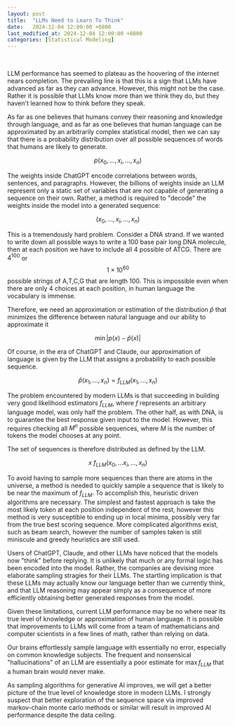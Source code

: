 ```yaml
---
layout: post
title:  "LLMs Need to Learn To Think"
date:   2024-12-04 12:00:00 +0800
last_modified_at: 2024-12-04 12:00:00 +0800
categories: [Statistical Modeling]
---
```

<br>

LLM performance has seemed to plateau as the hoovering of the internet nears completion. The prevailing line is that this is a sign that LLMs have advanced as far as they can advance. However, this might not be the case. Rather it is possible that LLMs know more than we think they do, but they haven't learned how to think before they speak. 

As far as one believes that humans convey their reasoning and knowledge through language, and as far as one believes that human language can be approximated by an arbitrarily complex statistical model, then we can say that there is a probability distribution over all possible sequences of words that humans are likely to generate.

$$p(x_0,...,x_i,...,x_n)$$

The weights inside ChatGPT encode correlations between words, sentences, and paragraphs. However, the billions of weights inside an LLM represent only a static set of variables that are not capable of generating a sequence on their own. Rather, a method is required to "decode" the weights inside the model into a generated sequence:

$$(x_0,...,x_i,...,x_n)$$

This is a tremendously hard problem. Consider a DNA strand. If we wanted to write down all possible ways to write a 100 base pair long DNA molecule, then at each position we have to include all 4 possible of ATCG. There are $4^100$ or $$1 \times 10^{60}$$ possible strings of A,T,C,G that are length 100. This is impossible even when there are only 4 choices at each position, in human language the vocabulary is immense.

Therefore, we need an approximation or estimation of the distribution $\hat{p}$ that minimizes the difference between natural language and our ability to approximate it

$$\min |p(x) - \hat{p}(x)|$$

Of course, in the era of ChatGPT and Claude, our approximation of language is given by the LLM that assigns a probability to each possible sequence.

$$\hat{p}(x_1,...,x_n) = f_{LLM}(x_1,...,x_n)$$


The problem encountered by modern LLMs is that succeeding in building very good likelihood estimators $f_{LLM}$, where $f$ represents an arbitrary language model, was only half the problem. The other half, as with DNA, is to guarantee the best response given input to the model. However, this requires checking all $M^n$ possible sequences, where $M$ is the number of tokens the model chooses at any point. 

The set of sequences is therefore distributed as defined by the LLM. 

$$x ~ f_{LLM}(x_0,...x_i,...,x_n)$$

To avoid having to sample more sequences than there are atoms in the universe, a method is needed to quickly sample a sequence that is likely to be near the maximum of $f_{LLM}$. To accomplish this, heuristic driven algorithms are necessary. The simplest and fastest approach is take the most likely token at each position independent of the rest, however this method is very susceptible to ending up in local minima, possibly very far from the true best scoring sequence. More complicated algorithms exist, such as beam search, however the number of samples taken is still miniscule and greedy heuristics are still used.

Users of ChatGPT, Claude, and other LLMs have noticed that the models now "think" before replying. It is unlikely that much or any formal logic has been encoded into the model. Rather, the companies are devising more elaborate sampling stragies for their LLMs. The startling implication is that these LLMs may actually know our language  better than we currently think, and that LLM reasoning may appear simply as a consequence of more efficiently obtaining better generated responses from the model. 

Given these limitations, current LLM performance may be no where near its true level of knowledge or approximation of human language. It is possible that improvements to LLMs will come from a team of mathematicians and computer scientists in a few lines of math, rather than relying on data. 

Our brains effortlessly sample language with essentially no error, especially on common knowledge subjects. The frequent and nonsensical "hallucinations" of an LLM are essentially a poor estimate for $\max{f_{LLM}}$ that a human brain would never make. 

As sampling algorithms for generative AI improves, we will get a better picture of the true level of knowledge store in modern LLMs. I strongly suspect that better exploration of the sequence space via improved markov-chain monte carlo methods or similar will result in improved AI performance despite the data ceiling.



